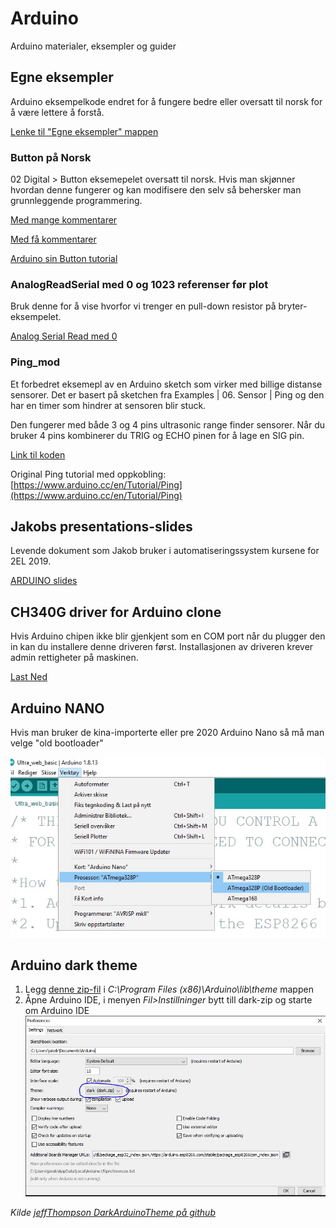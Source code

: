 # Arduino

Arduino materialer, eksempler og guider

## Egne eksempler

Arduino eksempelkode endret for å fungere bedre eller oversatt til norsk for å være lettere å forstå.

[Lenke til "Egne eksempler" mappen](Egna%20exempel/)

### Button på Norsk

02 Digital > Button eksemepelet oversatt til norsk. Hvis man skjønner hvordan denne fungerer og kan modifisere den selv så behersker man grunnleggende programmering.

[Med mange kommentarer](Egna%20exempel/Button_Norsk/button_norsk.ino)

[Med få kommentarer](Egna%20exempel/Button_Norsk_Kort/button_norsk_kort.ino)

[Arduino sin Button tutorial](http://www.arduino.cc/en/Tutorial/Button)

### AnalogReadSerial med 0 og 1023 referenser før plot

Bruk denne for å vise hvorfor vi trenger en pull-down resistor på bryter-eksempelet.

[Analog Serial Read med 0](Egna%20exempel/AnalogReadSerial_with_0/AnalogReadSerial_with_0.ino)

### Ping_mod

Et forbedret eksemepl av en Arduino sketch som virker med billige distanse sensorer. Det er basert på sketchen fra Examples | 06. Sensor | Ping og den har en timer som hindrer at sensoren blir stuck.

Den fungerer med både 3 og 4 pins ultrasonic range finder sensorer. Når du bruker 4 pins kombinerer du TRIG og ECHO pinen for å lage en SIG pin.

[Link til koden](Egna%20exempel/Ping_mod/Ping_mod.ino)

Original Ping tutorial med oppkobling: [https://www.arduino.cc/en/Tutorial/Ping](https://www.arduino.cc/en/Tutorial/Ping)

## Jakobs presentations-slides 

Levende dokument som Jakob bruker i automatiseringssystem kursene for 2EL 2019.

[ARDUINO slides](https://docs.google.com/presentation/d/1mvdF-Cz5dpTreEaJTI3VYqD3WL8-uSqXlwQEn87iamg/edit?usp=sharing)

## CH340G driver for Arduino clone

Hvis Arduino chipen ikke blir gjenkjent som en COM port når du plugger den in kan du installere denne driveren først. Installasjonen av driveren krever admin rettigheter på maskinen.

[Last Ned](https://github.com/KubenKoder/Arduino/blob/master/USB%20driver/CH341SER_(2019).EXE)

## Arduino NANO

Hvis man bruker de kina-importerte eller pre 2020 Arduino Nano så må man velge "old bootloader"

![](img/old_bootloader.jpg)


## Arduino dark theme

1. Legg [denne zip-fil](dark.zip) i *C:\Program Files (x86)\Arduino\lib\theme* mappen
2. Åpne Arduino IDE, i menyen *Fil>Instillninger* bytt till dark-zip og starte om Arduino IDE
![](preferences.jpg)

*Kilde [jeffThompson DarkArduinoTheme på github](https://github.com/jeffThompson/DarkArduinoTheme)*

